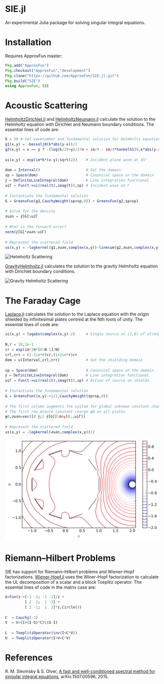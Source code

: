 # SIE.jl

An experimental Julia package for solving singular integral equations.

# Installation

Requires ApproxFun master:

```julia
Pkg.add("ApproxFun")
Pkg.checkout("ApproxFun","development")
Pkg.clone("https://github.com/ApproxFun/SIE.jl.git")
Pkg.build("SIE")
using ApproxFun, SIE
```

# Acoustic Scattering

[HelmholtzDirichlet.jl](https://github.com/ApproxFun/SIE.jl/blob/master/examples/HelmholtzDirichlet.jl) and [HelmholtzNeumann.jl](https://github.com/ApproxFun/SIE.jl/blob/master/examples/HelmholtzNeumann.jl) calculate the solution to the Helmholtz equation with Dirichlet and Neumann boundary conditions. The essential lines of code are:

```julia
k = 50 # Set wavenumber and fundamental solution for Helmholtz equation
g1(x,y) = -besselj0(k*abs(y-x))/2
g2(x,y) = x == y ? -(log(k/2)+γ)/2/π + im/4 : im/4*hankelh1(0,k*abs(y-x)) - g1(x,y).*logabs(y-x)/π

ui(x,y) = exp(im*k*(x-y)/sqrt(2))    # Incident plane wave at 45°

dom = Interval()                     # Set the domain
sp = Space(dom)                      # Canonical space on the domain
⨍ = DefiniteLineIntegral(dom)        # Line integration functional
uiΓ = Fun(t->ui(real(t),imag(t)),sp) # Incident wave on Γ

# Instantiate the fundamental solution
G = GreensFun(g1,CauchyWeight(sp⊗sp,0)) + GreensFun(g2,sp⊗sp)

# Solve for the density
∂u∂n = ⨍[G]\uiΓ

# What is the forward error?
norm(⨍[G]*∂u∂n-uiΓ)

# Represent the scattered field
us(x,y) = -logkernel(g1,∂u∂n,complex(x,y))-linesum(g2,∂u∂n,complex(x,y))
```

![Helmholtz Scattering](https://github.com/ApproxFun/SIE.jl/raw/master/images/Helmholtz.gif)

[GravityHelmholtz.jl](https://github.com/ApproxFun/SIE.jl/blob/master/examples/GravityHelmholtz.jl) calculates the solution to the gravity Helmholtz equation with Dirichlet boundary conditions.

![Gravity Helmholtz Scattering](https://github.com/ApproxFun/SIE.jl/raw/master/images/GravityHelmholtz.gif)


# The Faraday Cage

[Laplace.jl](https://github.com/ApproxFun/SIE.jl/blob/master/examples/Laplace.jl) calculates the solution to the Laplace equation with the origin shielded by infinitesimal plates centred at the Nth roots of unity. The essential lines of code are:

```julia
ui(x,y) = logabs(complex(x,y)-2)     # Single source at (2,0) of strength 2π

N,r = 10,1e-1
cr = exp(im*2π*[0:N-1]/N)
crl,crr = (1-2im*r)cr,(1+2im*r)cr
dom = ∪(Interval,crl,crr)            # Set the shielding domain

sp = Space(dom)                      # Canonical space on the domain
⨍ = DefiniteLineIntegral(dom)        # Line integration functional
uiΓ = Fun(t->ui(real(t),imag(t)),sp) # Action of source on shields

# Instantiate the fundamental solution
G = GreensFun((x,y)->1/2,CauchyWeight(sp⊗sp,0))

# The first column augments the system for global unknown constant charge φ0
# The first row ensure constant charge φ0 on all plates
φ0,∂u∂n=vec([0 ⨍;1 ⨍[G]]\Any[0.,uiΓ])

# Represent the scattered field
us(x,y) = -logkernel(∂u∂n,complex(x,y))/2
```

![Faraday Cage](https://github.com/ApproxFun/SIE.jl/raw/master/images/FaradayCage.png)


# Riemann–Hilbert Problems

SIE has support for Riemann–Hilbert problems and Wiener–Hopf factorizations.  [Wiener-Hopf.jl](https://github.com/ApproxFun/SIE.jl/blob/master/examples/Wiener-Hopf.jl) uses the Winer–Hopf factorization to calculate the UL decomposition of a scalar and a block Toeplitz operator.  The essential lines of code in the matrix case are:

```julia
G=Fun(z->[-1 -3; -3 -1]/z +
         [ 2  2;  1 -3] +
         [ 2 -1;  1  2]*z,Circle())

C  = Cauchy(-1)
V  = V=(I+(I-G)*C)\(G-I)

L  = ToeplitzOperator(inv(I+C*V))
U  = ToeplitzOperator(I+V+C*V)
```

# References

R. M. Slevinsky & S. Olver, <a href="http://arxiv.org/abs/1507.00596">A fast and well-conditioned spectral method for singular integral equations</a>, arXiv:1507.00596, 2015.
